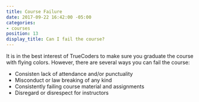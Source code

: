 ```yaml
---
title: Course Failure
date: 2017-09-22 16:42:00 -05:00
categories:
- courses
position: 13
display_title: Can I fail the course?
---
```


It is in the best interest of TrueCoders to make sure you graduate the course with flying colors. However, there are several ways you can fail the course:

* Consisten lack of attendance and/or punctuality
* Misconduct or law breaking of any kind
* Consistently failing course material and assignments
* Disregard or disrespect for instructors